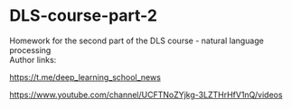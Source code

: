 # DLS-course-part-2
Homework for the second part of the DLS course - natural language processing  
Author links:  


https://t.me/deep_learning_school_news  

https://www.youtube.com/channel/UCFTNoZYjkg-3LZTHrHfV1nQ/videos
